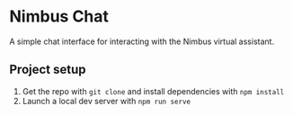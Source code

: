 # Nimbus Chat

A simple chat interface for interacting with the Nimbus virtual assistant.

## Project setup

1. Get the repo with `git clone` and install dependencies with `npm install`
2. Launch a local dev server with `npm run serve`
